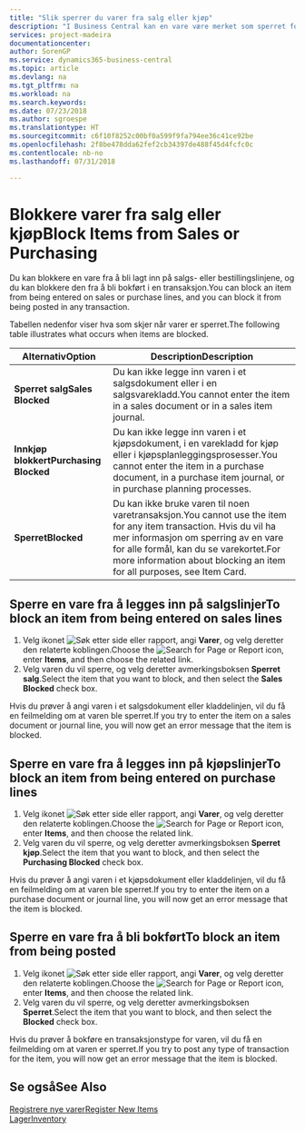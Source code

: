 ```yaml
---
title: "Slik sperrer du varer fra salg eller kjøp"
description: "I Business Central kan en vare være merket som sperret for salg, sperret for kjøp eller sperret for alt."
services: project-madeira
documentationcenter: 
author: SorenGP
ms.service: dynamics365-business-central
ms.topic: article
ms.devlang: na
ms.tgt_pltfrm: na
ms.workload: na
ms.search.keywords: 
ms.date: 07/23/2018
ms.author: sgroespe
ms.translationtype: HT
ms.sourcegitcommit: c6f10f8252c00bf0a599f9fa794ee36c41ce92be
ms.openlocfilehash: 2f8be478dda62fef2cb34397de488f45d4fcfc0c
ms.contentlocale: nb-no
ms.lasthandoff: 07/31/2018

---
```

# <a name="block-items-from-sales-or-purchasing"></a><span data-ttu-id="24d60-103">Blokkere varer fra salg eller kjøp</span><span class="sxs-lookup"><span data-stu-id="24d60-103">Block Items from Sales or Purchasing</span></span>
<span data-ttu-id="24d60-104">Du kan blokkere en vare fra å bli lagt inn på salgs- eller bestillingslinjene, og du kan blokkere den fra å bli bokført i en transaksjon.</span><span class="sxs-lookup"><span data-stu-id="24d60-104">You can block an item from being entered on sales or purchase lines, and you can block it from being posted in any transaction.</span></span>  

<span data-ttu-id="24d60-105">Tabellen nedenfor viser hva som skjer når varer er sperret.</span><span class="sxs-lookup"><span data-stu-id="24d60-105">The following table illustrates what occurs when items are blocked.</span></span>  

|<span data-ttu-id="24d60-106">Alternativ</span><span class="sxs-lookup"><span data-stu-id="24d60-106">Option</span></span>|<span data-ttu-id="24d60-107">Description</span><span class="sxs-lookup"><span data-stu-id="24d60-107">Description</span></span>|  
|--------------------|------------|  
|<span data-ttu-id="24d60-108">**Sperret salg**</span><span class="sxs-lookup"><span data-stu-id="24d60-108">**Sales Blocked**</span></span>|<span data-ttu-id="24d60-109">Du kan ikke legge inn varen i et salgsdokument eller i en salgsvarekladd.</span><span class="sxs-lookup"><span data-stu-id="24d60-109">You cannot enter the item in a sales document or in a sales item journal.</span></span>|  
|<span data-ttu-id="24d60-110">**Innkjøp blokkert**</span><span class="sxs-lookup"><span data-stu-id="24d60-110">**Purchasing Blocked**</span></span>|<span data-ttu-id="24d60-111">Du kan ikke legge inn varen i et kjøpsdokument, i en varekladd for kjøp eller i kjøpsplanleggingsprosesser.</span><span class="sxs-lookup"><span data-stu-id="24d60-111">You cannot enter the item in a purchase document, in a purchase item journal, or in purchase planning processes.</span></span>|  
|<span data-ttu-id="24d60-112">**Sperret**</span><span class="sxs-lookup"><span data-stu-id="24d60-112">**Blocked**</span></span>|<span data-ttu-id="24d60-113">Du kan ikke bruke varen til noen varetransaksjon.</span><span class="sxs-lookup"><span data-stu-id="24d60-113">You cannot use the item for any item transaction.</span></span> <span data-ttu-id="24d60-114">Hvis du vil ha mer informasjon om sperring av en vare for alle formål, kan du se varekortet.</span><span class="sxs-lookup"><span data-stu-id="24d60-114">For more information about blocking an item for all purposes, see Item Card.</span></span>|  

## <a name="to-block-an-item-from-being-entered-on-sales-lines"></a><span data-ttu-id="24d60-115">Sperre en vare fra å legges inn på salgslinjer</span><span class="sxs-lookup"><span data-stu-id="24d60-115">To block an item from being entered on sales lines</span></span>  

1.  <span data-ttu-id="24d60-116">Velg ikonet ![Søk etter side eller rapport](media/ui-search/search_small.png "Søk etter side eller rapport"), angi **Varer**, og velg deretter den relaterte koblingen.</span><span class="sxs-lookup"><span data-stu-id="24d60-116">Choose the ![Search for Page or Report](media/ui-search/search_small.png "Search for Page or Report icon") icon, enter **Items**, and then choose the related link.</span></span>  
2.  <span data-ttu-id="24d60-117">Velg varen du vil sperre, og velg deretter avmerkingsboksen **Sperret salg**.</span><span class="sxs-lookup"><span data-stu-id="24d60-117">Select the item that you want to block, and then select the **Sales Blocked** check box.</span></span>  

<span data-ttu-id="24d60-118">Hvis du prøver å angi varen i et salgsdokument eller kladdelinjen, vil du få en feilmelding om at varen ble sperret.</span><span class="sxs-lookup"><span data-stu-id="24d60-118">If you try to enter the item on a sales document or journal line, you will now get an error message that the item is blocked.</span></span>

## <a name="to-block-an-item-from-being-entered-on-purchase-lines"></a><span data-ttu-id="24d60-119">Sperre en vare fra å legges inn på kjøpslinjer</span><span class="sxs-lookup"><span data-stu-id="24d60-119">To block an item from being entered on purchase lines</span></span>  

1.  <span data-ttu-id="24d60-120">Velg ikonet ![Søk etter side eller rapport](media/ui-search/search_small.png "Søk etter side eller rapport"), angi **Varer**, og velg deretter den relaterte koblingen.</span><span class="sxs-lookup"><span data-stu-id="24d60-120">Choose the ![Search for Page or Report](media/ui-search/search_small.png "Search for Page or Report icon") icon, enter **Items**, and then choose the related link.</span></span>  
2.  <span data-ttu-id="24d60-121">Velg varen du vil sperre, og velg deretter avmerkingsboksen **Sperret kjøp**.</span><span class="sxs-lookup"><span data-stu-id="24d60-121">Select the item that you want to block, and then select the **Purchasing Blocked** check box.</span></span>  

<span data-ttu-id="24d60-122">Hvis du prøver å angi varen i et kjøpsdokument eller kladdelinjen, vil du få en feilmelding om at varen ble sperret.</span><span class="sxs-lookup"><span data-stu-id="24d60-122">If you try to enter the item on a purchase document or journal line, you will now get an error message that the item is blocked.</span></span>

## <a name="to-block-an-item-from-being-posted"></a><span data-ttu-id="24d60-123">Sperre en vare fra å bli bokført</span><span class="sxs-lookup"><span data-stu-id="24d60-123">To block an item from being posted</span></span>
1. <span data-ttu-id="24d60-124">Velg ikonet ![Søk etter side eller rapport](media/ui-search/search_small.png "Søk etter side eller rapport"), angi **Varer**, og velg deretter den relaterte koblingen.</span><span class="sxs-lookup"><span data-stu-id="24d60-124">Choose the ![Search for Page or Report](media/ui-search/search_small.png "Search for Page or Report icon") icon, enter **Items**, and then choose the related link.</span></span>
2. <span data-ttu-id="24d60-125">Velg varen du vil sperre, og velg deretter avmerkingsboksen **Sperret**.</span><span class="sxs-lookup"><span data-stu-id="24d60-125">Select the item that you want to block, and then select the **Blocked** check box.</span></span>

<span data-ttu-id="24d60-126">Hvis du prøver å bokføre en transaksjonstype for varen, vil du få en feilmelding om at varen er sperret.</span><span class="sxs-lookup"><span data-stu-id="24d60-126">If you try to post any type of transaction for the item, you will now get an error message that the item is blocked.</span></span>

## <a name="see-also"></a><span data-ttu-id="24d60-127">Se også</span><span class="sxs-lookup"><span data-stu-id="24d60-127">See Also</span></span>  
[<span data-ttu-id="24d60-128">Registrere nye varer</span><span class="sxs-lookup"><span data-stu-id="24d60-128">Register New Items</span></span>](inventory-how-register-new-items.md)  
[<span data-ttu-id="24d60-129">Lager</span><span class="sxs-lookup"><span data-stu-id="24d60-129">Inventory</span></span>](inventory-manage-inventory.md)  

